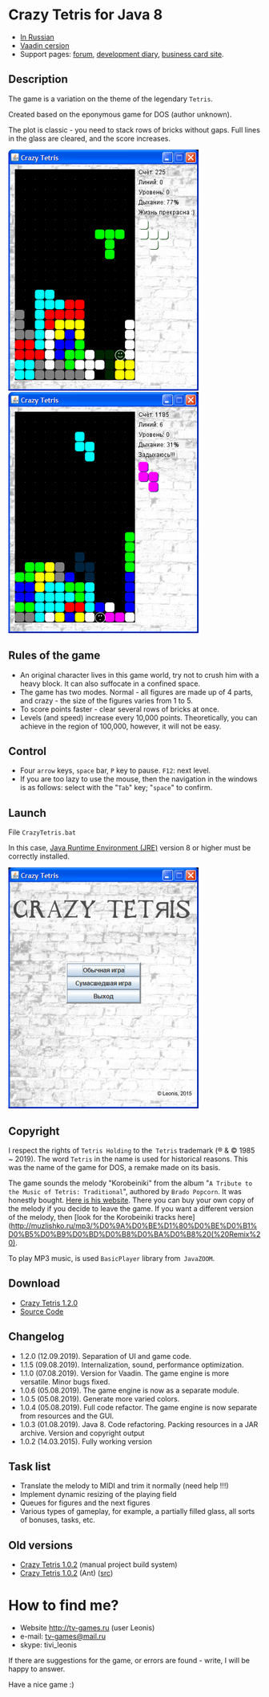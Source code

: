 Crazy Tetris for Java 8
===========

* [In Russian](README_RU.md)
* [Vaadin cersion](vaadin-tetris/README.md)
* Support pages: [forum](http://tv-games.ru/forum/blog.php?b=2034), [development diary](http://tv-games.ru/forum/showthread.php?t=5661), [business card site](http://leonis.tv-games.ru/crazytetris).

Description
--------
The game is a variation on the theme of the legendary `Tetris`.

Created based on the eponymous game for DOS (author unknown).

The plot is classic - you need to stack rows of bricks without gaps.
Full lines in the glass are cleared, and the score increases.

![Screenshot](doc/screen2.png "Screenshot") ![Screenshot](doc/screen3.png "Screenshot")

Rules of the game
-----------------
* An original character lives in this game world, try not to crush him with a heavy block. 
It can also suffocate in a confined space.
* The game has two modes. Normal - all figures are made up of 4 parts, and crazy - 
the size of the figures varies from 1 to 5.
* To score points faster - clear several rows of bricks at once.
* Levels (and speed) increase every 10,000 points. Theoretically, you can achieve in the region of 100,000,
however, it will not be easy.

Control
----------
* Four `arrow` keys, `space` bar, `P` key to pause. `F12`: next level.
* If you are too lazy to use the mouse, then the navigation in the windows is as follows: select with the "`Tab`" key; "`space`" to confirm.

Launch
------
File `CrazyTetris.bat`

In this case, [Java Runtime Environment (JRE)](http://www.oracle.com/technetwork/java/javase/downloads/index.html) version 8 or higher must be correctly installed.

![Screenshot](doc/screen1.png "Screenshot")

Copyright
---------------
I respect the rights of `Tetris Holding` to the` Tetris` trademark (® & © 1985 ~ 2019). The word `Tetris` in the name is used for historical reasons.
This was the name of the game for DOS, a remake made on its basis.

The game sounds the melody "Korobeiniki" from the album "`A Tribute to the Music of Tetris: Traditional`", authored by `Brado Popcorn`.
It was honestly bought. [Here is his website](http://bradopopcorn.bandcamp.com/album/a-tribute-to-the-music-of-tetris-traditional).
There you can buy your own copy of the melody if you decide to leave the game.
If you want a different version of the melody, then [look for the Korobeiniki tracks here](http://muzlishko.ru/mp3/%D0%9A%D0%BE%D1%80%D0%BE%D0%B1%D0%B5%D0%B9%D0%BD%D0%B8%D0%BA%D0%B8%20(%20Remix%20).

To play MP3 music, is used `BasicPlayer` library from` JavaZOOM`.

Download
--------
* [Crazy Tetris 1.2.0](/doc/maven/CrazyTetris.zip)
* [Source Code](https://github.com/LeonisX/crazy-tetris)

Changelog
----------------

* 1.2.0 (12.09.2019). Separation of UI and game code.
* 1.1.5 (09.08.2019). Internalization, sound, performance optimization.
* 1.1.0 (07.08.2019). Version for Vaadin. The game engine is more versatile. Minor bugs fixed.
* 1.0.6 (05.08.2019). The game engine is now as a separate module.
* 1.0.5 (05.08.2019). Generate more varied colors.
* 1.0.4 (05.08.2019). Full code refactor. The game engine is now separate from resources and the GUI.
* 1.0.3 (01.08.2019). Java 8. Code refactoring. Packing resources in a JAR archive. Version and copyright output
* 1.0.2 (14.03.2015). Fully working version

Task list
---------

* Translate the melody to MIDI and trim it normally (need help !!!)
* Implement dynamic resizing of the playing field
* Queues for figures and the next figures
* Various types of gameplay, for example, a partially filled glass, all sorts of bonuses, tasks, etc.

Old versions
--------------

* [Crazy Tetris 1.0.2](/doc/batch/CrazyTetris-src.zip) (manual project build system)
* [Crazy Tetris 1.0.2](/doc/ant/CrazyTetris.zip) (Ant) ([src](/doc/ant/CrazyTetris-src.zip))

How to find me?
===============
* Website http://tv-games.ru (user Leonis)
* e-mail: tv-games@mail.ru
* skype: tivi_leonis

If there are suggestions for the game, or errors are found - write, I will be happy to answer.

Have a nice game :)

